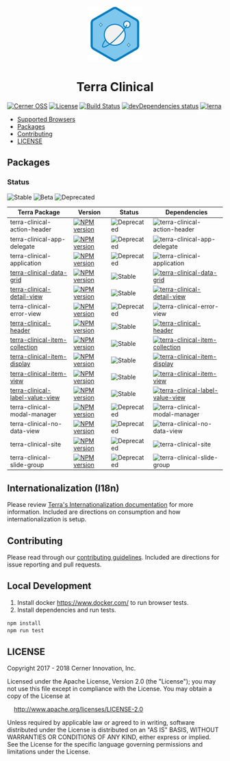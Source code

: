 <!-- Logo -->
<p align="center">
  <img height="128" width="128" src="https://github.com/cerner/terra-clinical/raw/master/terra.png">
</p>

<!-- Name -->
<h1 align="center">
  Terra Clinical
</h1>

[![Cerner OSS](https://badgen.net/badge/Cerner/OSS/blue)](http://engineering.cerner.com/2014/01/cerner-and-open-source/)
[![License](https://badgen.net/github/license/cerner/terra-clinical)](https://github.com/cerner/terra-clinical/blob/master/LICENSE)
[![Build Status](https://badgen.net/travis/cerner/terra-clinical)](https://travis-ci.org/cerner/terra-clinical)
[![devDependencies status](https://badgen.net/david/dev/cerner/terra-clinical)](https://david-dm.org/cerner/terra-clinical?type=dev)
[![lerna](https://badgen.net/badge/maintained%20with/lerna/cc00ff)](https://lernajs.io/)

- [Supported Browsers](https://github.com/cerner/terra-ui/blob/master/src/terra-dev-site/contributing/ComponentStandards.e.contributing.md#cross-browser-support)
- [Packages](#packages)
- [Contributing](#contributing)
- [LICENSE](#license)

## Packages

### Status
![Stable](https://badgen.net/badge/status/Stable/green)
![Beta](https://badgen.net/badge/status/Beta/orange)
![Deprecated](https://badgen.net/badge/status/Deprecated/grey)


| Terra Package      | Version | Status | Dependencies |
|--------------------|---------|--------|--------------|
| terra-clinical-action-header | [![NPM version](https://badgen.net/npm/v/terra-clinical-action-header)](https://www.npmjs.org/package/terra-clinical-action-header) | ![Deprecated](https://badgen.net/badge/status/Deprecated/grey)| ![terra-clinical-action-header](https://badgen.net/badge/dependencies/n%2Fa/grey) |
| terra-clinical-app-delegate |[![NPM version](https://badgen.net/npm/v/terra-clinical-app-delegate)](https://www.npmjs.org/package/terra-clinical-app-delegate) | ![Deprecated](https://badgen.net/badge/status/Deprecated/grey)| ![terra-clinical-app-delegate](https://badgen.net/badge/dependencies/n%2Fa/grey) |
| terra-clinical-application |[![NPM version](https://badgen.net/npm/v/terra-clinical-application)](https://www.npmjs.org/package/terra-clinical-application) | ![Deprecated](https://badgen.net/badge/status/Deprecated/grey)| ![terra-clinical-application](https://badgen.net/badge/dependencies/n%2Fa/grey)
| [terra-clinical-data-grid](https://github.com/cerner/terra-clinical/tree/master/packages/terra-clinical-data-grid) | [![NPM version](https://badgen.net/npm/v/terra-clinical-data-grid)](https://www.npmjs.org/package/terra-clinical-data-grid) | ![Stable](https://badgen.net/badge/status/Stable/green) | [![terra-clinical-data-grid](https://badgen.net/david/dep/cerner/terra-clinical/packages/terra-clinical-data-grid)](https://david-dm.org/cerner/terra-clinical?path=packages/terra-clinical-data-grid) |
| [terra-clinical-detail-view](https://github.com/cerner/terra-clinical/tree/master/packages/terra-clinical-detail-view) | [![NPM version](https://badgen.net/npm/v/terra-clinical-detail-view)](https://www.npmjs.org/package/terra-clinical-detail-view) | ![Stable](https://badgen.net/badge/status/Stable/green) | [![terra-clinical-detail-view](https://badgen.net/david/dep/cerner/terra-clinical/packages/terra-clinical-detail-view)](https://david-dm.org/cerner/terra-clinical?path=packages/terra-clinical-detail-view) |
| terra-clinical-error-view | [![NPM version](https://badgen.net/npm/v/terra-clinical-error-view)](https://www.npmjs.org/package/terra-clinical-error-view) | ![Deprecated](https://badgen.net/badge/status/Deprecated/grey)| ![terra-clinical-error-view](https://badgen.net/badge/dependencies/n%2Fa/grey) |
| [terra-clinical-header](https://github.com/cerner/terra-clinical/tree/master/packages/terra-clinical-header) | [![NPM version](https://badgen.net/npm/v/terra-clinical-header)](https://www.npmjs.org/package/terra-clinical-header) | ![Stable](https://badgen.net/badge/status/Stable/green) | [![terra-clinical-header](https://badgen.net/david/dep/cerner/terra-clinical/packages/terra-clinical-header)](https://david-dm.org/cerner/terra-clinical?path=packages/terra-clinical-header) |
| [terra-clinical-item-collection](https://github.com/cerner/terra-clinical/tree/master/packages/terra-clinical-item-collection) | [![NPM version](https://badgen.net/npm/v/terra-clinical-item-collection)](https://www.npmjs.org/package/terra-clinical-item-collection) | ![Stable](https://badgen.net/badge/status/Stable/green) | [![terra-clinical-item-collection](https://badgen.net/david/dep/cerner/terra-clinical/packages/terra-clinical-item-collection)](https://david-dm.org/cerner/terra-clinical?path=packages/terra-clinical-item-collection) |
| [terra-clinical-item-display](https://github.com/cerner/terra-clinical/tree/master/packages/terra-clinical-item-display)  | [![NPM version](https://badgen.net/npm/v/terra-clinical-item-display)](https://www.npmjs.org/package/terra-clinical-item-display) | ![Stable](https://badgen.net/badge/status/Stable/green) | [![terra-clinical-item-display](https://badgen.net/david/dep/cerner/terra-clinical/packages/terra-clinical-item-display)](https://david-dm.org/cerner/terra-clinical?path=packages/terra-clinical-item-display) |
| [terra-clinical-item-view](https://github.com/cerner/terra-clinical/tree/master/packages/terra-clinical-item-view) | [![NPM version](https://badgen.net/npm/v/terra-clinical-item-view)](https://www.npmjs.org/package/terra-clinical-item-view) | ![Stable](https://badgen.net/badge/status/Stable/green) | [![terra-clinical-item-view](https://badgen.net/david/dep/cerner/terra-clinical/packages/terra-clinical-item-view)](https://david-dm.org/cerner/terra-clinical?path=packages/terra-clinical-item-view) |
| [terra-clinical-label-value-view](https://github.com/cerner/terra-clinical/tree/master/packages/terra-clinical-label-value-view) | [![NPM version](https://badgen.net/npm/v/terra-clinical-label-value-view)](https://www.npmjs.org/package/terra-clinical-label-value-view) | ![Stable](https://badgen.net/badge/status/Stable/green) | [![terra-clinical-label-value-view](https://badgen.net/david/dep/cerner/terra-clinical/packages/terra-clinical-label-value-view)](https://david-dm.org/cerner/terra-clinical?path=packages/terra-clinical-label-value-view) |
| terra-clinical-modal-manager |[![NPM version](https://badgen.net/npm/v/terra-clinical-modal-manager)](https://www.npmjs.org/package/terra-clinical-modal-manager) | ![Deprecated](https://badgen.net/badge/status/Deprecated/grey)| ![terra-clinical-modal-manager](https://badgen.net/badge/dependencies/n%2Fa/grey) |
| terra-clinical-no-data-view | [![NPM version](https://badgen.net/npm/v/terra-clinical-no-data-view)](https://www.npmjs.org/package/terra-clinical-no-data-view) | ![Deprecated](https://badgen.net/badge/status/Deprecated/grey)| ![terra-clinical-no-data-view](https://badgen.net/badge/dependencies/n%2Fa/grey) |
| terra-clinical-site |[![NPM version](https://badgen.net/npm/v/terra-clinical-site)](https://www.npmjs.org/package/terra-clinical-site) | ![Deprecated](https://badgen.net/badge/status/Deprecated/grey)| ![terra-clinical-site](https://badgen.net/badge/dependencies/n%2Fa/grey) |
| terra-clinical-slide-group |[![NPM version](https://badgen.net/npm/v/terra-clinical-slide-group)](https://www.npmjs.org/package/terra-clinical-slide-group) | ![Deprecated](https://badgen.net/badge/status/Deprecated/grey)| ![terra-clinical-slide-group](https://badgen.net/badge/dependencies/n%2Fa/grey) |

## Internationalization (I18n)
Please review [Terra's Internationalization documentation](https://engineering.cerner.com/terra-ui/#/getting-started/terra-ui/internationalization) for more information. Included are directions on consumption and how internationalization is setup.

## Contributing

Please read through our [contributing guidelines](CONTRIBUTING.md). Included are directions for issue reporting and pull requests.

## Local Development

1. Install docker https://www.docker.com/ to run browser tests.
2. Install dependencies and run tests.
```sh
npm install
npm run test
```

## LICENSE

Copyright 2017 - 2018 Cerner Innovation, Inc.

Licensed under the Apache License, Version 2.0 (the "License"); you may not use this file except in compliance with the License. You may obtain a copy of the License at

&nbsp;&nbsp;&nbsp;&nbsp;http://www.apache.org/licenses/LICENSE-2.0

Unless required by applicable law or agreed to in writing, software distributed under the License is distributed on an "AS IS" BASIS, WITHOUT WARRANTIES OR CONDITIONS OF ANY KIND, either express or implied. See the License for the specific language governing permissions and limitations under the License.
